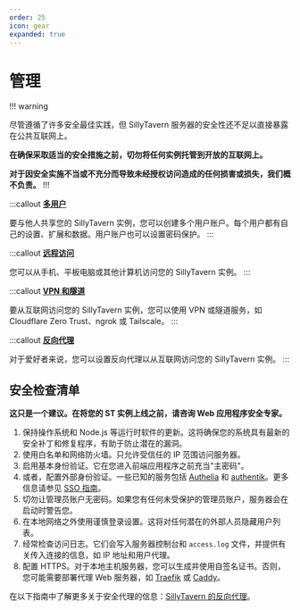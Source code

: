 ```yaml
---
order: 25
icon: gear
expanded: true
---
```


# 管理

!!! warning

尽管遵循了许多安全最佳实践，但 SillyTavern 服务器的安全性还不足以直接暴露在公共互联网上。

**在确保采取适当的安全措施之前，切勿将任何实例托管到开放的互联网上。**

**对于因安全实施不当或不充分而导致未经授权访问造成的任何损害或损失，我们概不负责。**
!!!

:::callout
**[多用户](multi-user)**

要与他人共享您的 SillyTavern 实例，您可以创建多个用户账户。每个用户都有自己的设置、扩展和数据。用户账户也可以设置密码保护。
:::

:::callout
**[远程访问](remote-connections)**

您可以从手机、平板电脑或其他计算机访问您的 SillyTavern 实例。
:::


:::callout
**[VPN 和隧道](tunneling.md)**

要从互联网访问您的 SillyTavern 实例，您可以使用 VPN 或隧道服务，如 Cloudflare Zero Trust、ngrok 或 Tailscale。
:::

:::callout
**[反向代理](reverse-proxying)**

对于爱好者来说，您可以设置反向代理以从互联网访问您的 SillyTavern 实例。
:::



## 安全检查清单

**这只是一个建议。在将您的 ST 实例上线之前，请咨询 Web 应用程序安全专家。**

1. 保持操作系统和 Node.js 等运行时软件的更新。这将确保您的系统具有最新的安全补丁和修复程序，有助于防止潜在的漏洞。
2. 使用白名单和网络防火墙。只允许受信任的 IP 范围访问服务器。
3. 启用基本身份验证。它在您进入前端应用程序之前充当"主密码"。
4. 或者，配置外部身份验证。一些已知的服务包括 [Authelia](https://www.authelia.com/) 和 [authentik](https://goauthentik.io/)。更多信息请参见 [SSO 指南](sso.md)。
5. 切勿让管理员账户无密码。如果您有任何未受保护的管理员账户，服务器会在启动时警告您。
6. 在本地网络之外使用谨慎登录设置。这将对任何潜在的外部人员隐藏用户列表。
7. 经常检查访问日志。它们会写入服务器控制台和 `access.log` 文件，并提供有关传入连接的信息，如 IP 地址和用户代理。
8. 配置 HTTPS。对于本地主机服务器，您可以生成并使用自签名证书。否则，您可能需要部署代理 Web 服务器，如 [Traefik](https://traefik.io/) 或 [Caddy](https://caddyserver.com/docs/getting-started)。

在以下指南中了解更多关于安全代理的信息：[SillyTavern 的反向代理](reverse-proxying)。
